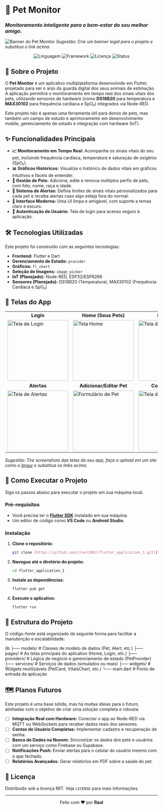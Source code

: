 # 🐾 Pet Monitor

### _Monitoramento inteligente para o bem-estar do seu melhor amigo._

![Banner do Pet Monitor](https://i.imgur.com/8i2Dk4G.png) 
*Sugestão: Crie um banner legal para o projeto e substitua o link acima.*

<p align="center">
  <img alt="Linguagem" src="https://img.shields.io/badge/Linguagem-Dart-blue.svg">
  <img alt="Framework" src="https://img.shields.io/badge/Framework-Flutter-02569B?logo=flutter">
  <img alt="Licença" src="https://img.shields.io/badge/Licen%C3%A7a-MIT-green.svg">
  <img alt="Status" src="https://img.shields.io/badge/Status-Em%20Desenvolvimento-yellow.svg">
</p>

## 📖 Sobre o Projeto

O **Pet Monitor** é um aplicativo multiplataforma desenvolvido em Flutter, projetado para ser o anjo da guarda digital dos seus animais de estimação. A aplicação permitirá o monitoramento em tempo real dos sinais vitais dos pets, utilizando sensores de hardware (como **DS18B20** para temperatura e **MAX30102** para frequência cardíaca e SpO₂) integrados via Node-RED.

Este projeto não é apenas uma ferramenta útil para donos de pets, mas também um campo de estudo e aprimoramento em desenvolvimento mobile, gerenciamento de estado e integração com hardware (IoT).

## ✨ Funcionalidades Principais

* **📈 Monitoramento em Tempo Real:** Acompanhe os sinais vitais do seu pet, incluindo frequência cardíaca, temperatura e saturação de oxigênio (SpO₂).
* **📊 Gráficos Históricos:** Visualize o histórico de dados vitais em gráficos intuitivos e fáceis de entender.
* **🐶 Gestão de Pets:** Adicione, edite e remova múltiplos perfis de pets, com foto, nome, raça e idade.
* **🔔 Sistema de Alertas:** Defina limites de sinais vitais personalizados para cada pet e receba alertas caso algo esteja fora do normal.
* **📱 Interface Moderna:** Uma UI limpa e amigável, com suporte a temas claro e escuro.
* **👤 Autenticação de Usuário:** Tela de login para acesso seguro à aplicação.

## 🛠️ Tecnologias Utilizadas

Este projeto foi construído com as seguintes tecnologias:

* **Frontend:** Flutter e Dart
* **Gerenciamento de Estado:** `provider`
* **Gráficos:** `fl_chart`
* **Seleção de Imagens:** `image_picker`
* **IoT (Planejado):** Node-RED, ESP32/ESP8266
* **Sensores (Planejado):** DS18B20 (Temperatura), MAX30102 (Frequência Cardíaca e SpO₂)

## 📸 Telas do App

<table>
  <tr>
    <td align="center"><strong>Login</strong></td>
    <td align="center"><strong>Home (Seus Pets)</strong></td>
     <td align="center"><strong>Medições</strong></td>
  </tr>
  <tr>
    <td><img src="https://i.imgur.com/your-login-screenshot.png" width="200" alt="Tela de Login"></td>
    <td><img src="https://i.imgur.com/your-home-screenshot.png" width="200" alt="Tela Home"></td>
    <td><img src="https://i.imgur.com/your-measurements-screenshot.png" width="200" alt="Tela de Medições"></td>
  </tr>
    <tr>
    <td align="center"><strong>Alertas</strong></td>
    <td align="center"><strong>Adicionar/Editar Pet</strong></td>
     <td align="center"><strong>Configurações</strong></td>
  </tr>
  <tr>
    <td><img src="https://i.imgur.com/your-alerts-screenshot.png" width="200" alt="Tela de Alertas"></td>
    <td><img src="https://i.imgur.com/your-form-screenshot.png" width="200" alt="Formulário de Pet"></td>
    <td><img src="https://i.imgur.com/your-settings-screenshot.png" width="200" alt="Tela de Configurações"></td>
  </tr>
</table>

*Sugestão: Tire screenshots das telas do seu app, faça o upload em um site como o [Imgur](https://imgur.com/) e substitua os links acima.*

## 🚀 Como Executar o Projeto

Siga os passos abaixo para executar o projeto em sua máquina local.

### **Pré-requisitos**

* Você precisa ter o **[Flutter SDK](https://flutter.dev/docs/get-started/install)** instalado em sua máquina.
* Um editor de código como **VS Code** ou **Android Studio**.

### **Instalação**

1.  **Clone o repositório:**
    ```sh
    git clone [https://github.com/zraul2007/flutter_application_1.git](https://github.com/zraul2007/flutter_application_1.git)
    ```
2.  **Navegue até o diretório do projeto:**
    ```sh
    cd flutter_application_1
    ```
3.  **Instale as dependências:**
    ```sh
    flutter pub get
    ```
4.  **Execute o aplicativo:**
    ```sh
    flutter run
    ```

## 📂 Estrutura do Projeto

O código-fonte está organizado da seguinte forma para facilitar a manutenção e escalabilidade:


lib
├── models/         # Classes de modelo de dados (Pet, Alert, etc.)
├── pages/          # As telas principais do aplicativo (Home, Login, etc.)
├── providers/      # Lógica de negócio e gerenciamento de estado (PetProvider)
├── services/       # Serviços de dados (simulados ou reais)
├── widgets/        # Widgets reutilizáveis (PetCard, VitalsChart, etc.)
└── main.dart       # Ponto de entrada da aplicação


## 🗺️ Planos Futuros

Este projeto é uma base sólida, mas há muitas ideias para o futuro, alinhadas com o objetivo de criar uma solução completa e robusta:

* [ ] **Integração Real com Hardware:** Conectar o app ao Node-RED via MQTT ou WebSockets para receber dados reais dos sensores.
* [ ] **Contas de Usuário Completas:** Implementar cadastro e recuperação de senha.
* [ ] **Banco de Dados na Nuvem:** Sincronizar os dados dos pets e usuários com um serviço como Firebase ou Supabase.
* [ ] **Notificações Push:** Enviar alertas para o celular do usuário mesmo com o app fechado.
* [ ] **Relatórios Avançados:** Gerar relatórios em PDF sobre a saúde do pet.

## 📜 Licença

Distribuído sob a licença MIT. Veja `LICENSE` para mais informações.

---

<p align="center">
  Feito com ❤️ por <b>Raul</b>
</p>
